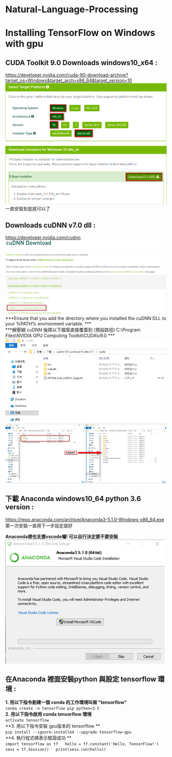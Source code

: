 # Natural-Language-Processing
# Installing TensorFlow on Windows with gpu

## CUDA Toolkit 9.0 Downloads windows10_x64 :<br/> ##
https://developer.nvidia.com/cuda-90-download-archive?target_os=Windows&target_arch=x86_64&target_version=10<br/>
![](https://github.com/Tai-liang-Zhou/Natural-Language-Processing/blob/master/2018-05-10_144237.png) <br/>
一直安裝到底就可以了

## Downloads cuDNN v7.0 dll :<br/> ##
https://developer.nvidia.com/cudnn
![](https://github.com/Tai-liang-Zhou/Natural-Language-Processing/blob/master/2018-05-10_150151.png)
***Ensure that you add the directory where you installed the cuDNN DLL to your %PATH% environment variable. *** <br/>
***解壓縮 cuDNN 後將以下檔案直接覆蓋到 (預設路徑) C:\Program Files\NVIDIA GPU Computing Toolkit\CUDA\v9.0 ***  <br/>
![](https://github.com/Tai-liang-Zhou/Natural-Language-Processing/blob/master/2018-05-10_165850.png)<br/>
![](https://github.com/Tai-liang-Zhou/Natural-Language-Processing/blob/master/2018-05-11_171331.png)<br/>
## 下載 Anaconda windows10_64 python 3.6 version :<br/> ##
https://repo.anaconda.com/archive/Anaconda3-5.1.0-Windows-x86_64.exe 第一次安裝一直用下一步設定就好 <br/>

**Anaconda裡也支援vscode囉! 可以自行決定要不要安裝 <br/>**
![](https://github.com/Tai-liang-Zhou/Natural-Language-Processing/blob/master/2018-05-10_152212.png)<br/>

## 在Anaconda 裡面安裝python 與設定 tensorflow 環境 :<br/> ##
**1. 用以下指令創建一個 conda 的工作環境叫做 "tensorflow"**<br/>
`conda create -n tensorflow pip python=3.5`   <br/>
**2. 用以下指令啟用 conda tensorflow 環境** <br/>
`activate tensorflow` <br/>
**3. 用以下指令安裝 gpu版本的 tensorflow ** <br/>
`pip install --ignore-installed --upgrade tensorflow-gpu` <br/>
**4. 執行程式碼表示驗證成功 ** <br/>
`import tensorflow as tf  
hello = tf.constant('Hello, TensorFlow!')  
sess = tf.Session()  
print(sess.run(hello))  `
